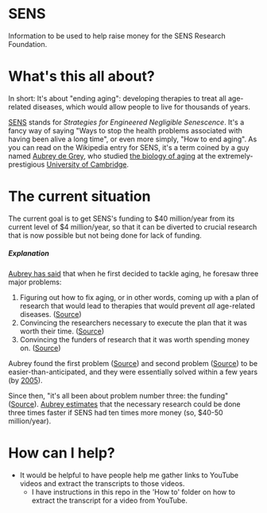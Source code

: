 # SENS
Information to be used to help raise money for the SENS Research Foundation.

# What's this all about?
In short: It's about "ending aging": developing therapies to treat all age-related diseases, which would allow people to live for thousands of years.

[SENS](https://en.wikipedia.org/wiki/Strategies_for_Engineered_Negligible_Senescence) stands for *Strategies for Engineered Negligible Senescence*. It's a fancy way of saying "Ways to stop the health problems associated with having been alive a long time", or even more simply, "How to end aging". As you can read on the Wikipedia entry for SENS, it's a term coined by a guy named [Aubrey de Grey](https://en.wikipedia.org/wiki/Aubrey_de_Grey), who studied [the biology of aging](https://en.wikipedia.org/wiki/Gerontology#Biogerontology) at the extremely-prestigious [University of Cambridge](https://en.wikipedia.org/wiki/University_of_Cambridge).

# The current situation
The current goal is to get SENS's funding to $40 million/year from its current level of $4 million/year, so that it can be diverted to crucial research that is now possible but not being done for lack of funding.

##### Explanation
[Aubrey has said]((https://www.youtube.com/watch?v=PX5bes7z4Lg&t=2m21s)) that when he first decided to tackle aging, he foresaw three major problems:
1. Figuring out how to fix aging, or in other words, coming up with a plan of research that would lead to therapies that would prevent *all* age-related diseases. ([Source](https://www.youtube.com/watch?v=PX5bes7z4Lg&t=2m45s))
1. Convincing the researchers necessary to execute the plan that it was worth their time. ([Source](https://www.youtube.com/watch?v=PX5bes7z4Lg&t=2m59s))
1. Convincing the funders of research that it was worth spending money on. ([Source](https://www.youtube.com/watch?v=PX5bes7z4Lg&t=3m18s))

Aubrey found the first problem ([Source](https://www.youtube.com/watch?v=PX5bes7z4Lg&t=3m26s)) and second problem ([Source](https://www.youtube.com/watch?v=PX5bes7z4Lg&t=5m38s)) to be easier-than-anticipated, and they were essentially solved within a few years (by [2005](https://www.youtube.com/watch?v=PX5bes7z4Lg&t=7m25s)).

Since then, "it's all been about problem number three: the funding" ([Source](https://www.youtube.com/watch?v=PX5bes7z4Lg&t=7m45s)). [Aubrey estimates](https://www.youtube.com/watch?v=PX5bes7z4Lg&t=9m32s) that the necessary research could be done three times faster if SENS had ten times more money (so, $40-50 million/year).

# How can I help?
 - It would be helpful to have people help me gather links to YouTube videos and extract the transcripts to those videos.
   - I have instructions in this repo in the 'How to' folder on how to extract the transcript for a video from YouTube.
